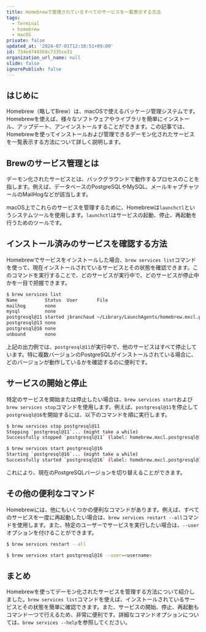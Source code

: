 ```yaml
---
title: Homebrewで管理されているすべてのサービスを一覧表示する方法
tags:
  - Terminal
  - homebrew
  - macOS
private: false
updated_at: '2024-07-01T12:38:51+09:00'
id: 734e4744560c7335ce31
organization_url_name: null
slide: false
ignorePublish: false
---
```

## はじめに

Homebrew（略してBrew）は、macOSで使えるパッケージ管理システムです。Homebrewを使えば、様々なソフトウェアやライブラリを簡単にインストール、アップデート、アンインストールすることができます。この記事では、Homebrewを使ってインストールおよび管理できるデーモン化されたサービスを一覧表示する方法について詳しく説明します。

## Brewのサービス管理とは

デーモン化されたサービスとは、バックグラウンドで動作するプロセスのことを指します。例えば、データベースのPostgreSQLやMySQL、メールキャプチャツールのMailHogなどが該当します。

macOS上でこれらのサービスを管理するために、Homebrewは`launchctl`というシステムツールを使用します。`launchctl`はサービスの起動、停止、再起動を行うためのツールです。

## インストール済みのサービスを確認する方法

Homebrewでサービスをインストールした場合、`brew services list`コマンドを使って、現在インストールされているサービスとその状態を確認できます。このコマンドを実行することで、どのサービスが実行中で、どのサービスが停止中かを一目で把握できます。

```bash
$ brew services list
Name          Status  User       File
mailhog       none
mysql         none
postgresql@11 started jbranchaud ~/Library/LaunchAgents/homebrew.mxcl.postgresql@11.plist
postgresql@13 none
postgresql@16 none
unbound       none
```

上記の出力例では、`postgresql@11`が実行中で、他のサービスはすべて停止しています。特に複数バージョンのPostgreSQLがインストールされている場合に、どのバージョンが動作しているかを確認するのに便利です。

## サービスの開始と停止

特定のサービスを開始または停止したい場合は、`brew services start`および`brew services stop`コマンドを使用します。例えば、`postgresql@11`を停止して`postgresql@16`を開始するには、以下のコマンドを順に実行します。

```bash
$ brew services stop postgresql@11
Stopping `postgresql@11`... (might take a while)
Successfully stopped `postgresql@11` (label: homebrew.mxcl.postgresql@11)
```

```bash
$ brew services start postgresql@16
Starting `postgresql@16`... (might take a while)
Successfully started `postgresql@16` (label: homebrew.mxcl.postgresql@16)
```

これにより、現在のPostgreSQLバージョンを切り替えることができます。

## その他の便利なコマンド
Homebrewには、他にもいくつかの便利なコマンドがあります。例えば、すべてのサービスを一度に再起動したい場合は、`brew services restart --all`コマンドを使用します。また、特定のユーザーでサービスを実行したい場合は、`--user`オプションを付けることができます。

```bash
$ brew services restart --all
```

```bash
$ brew services start postgresql@16 --user=<username>
```

## まとめ
Homebrewを使ってデーモン化されたサービスを管理する方法について紹介しました。`brew services list`コマンドを使えば、インストールされているサービスとその状態を簡単に確認できます。また、サービスの開始、停止、再起動もコマンド一つで行えるため、非常に便利です。詳細なコマンドオプションについては、`brew services --help`を参照してください。
